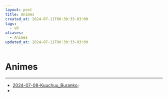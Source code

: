 ```yaml
---
layout: post
title: Animes
created_at: 2024-07-11T00:30:33-03:00
tags:
  - v0
aliases:
  - Animes
updated_at: 2024-07-11T00:30:33-03:00
---
```

# Animes
---

-  [2024-07-08-Kuuchuu_Buranko](_draft/2024/07/2024-07-08-Kuuchuu_Buranko.md);
- 